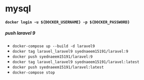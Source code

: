# mysql

#### `docker login -u ${DOCKER_USERNAME} -p ${DOCKER_PASSWORD}`

##### push laravel 9
* `docker-compose up --build -d laravel9`
* `docker tag laravel_laravel9 syednaeem15191/laravel:9`
* `docker push syednaeem15191/laravel:9`
* `docker tag laravel_laravel9 syednaeem15191/laravel:latest`
* `docker push syednaeem15191/laravel:latest`
* `docker-compose stop`

